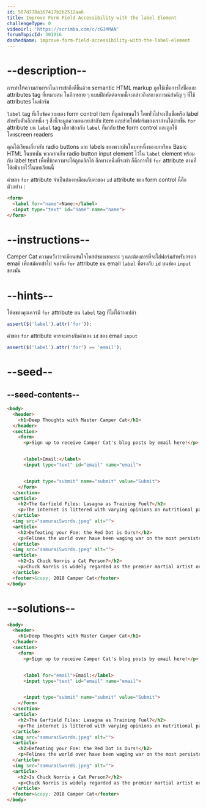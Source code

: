 ```yaml
---
id: 587d778a367417b2b2512aa6
title: Improve Form Field Accessibility with the label Element
challengeType: 0
videoUrl: 'https://scrimba.com/c/cGJMMAN'
forumTopicId: 301016
dashedName: improve-form-field-accessibility-with-the-label-element
---
```


# --description--

การทำให้ความสามารถในการเข้าถึงดีขึ้นด้วย semantic HTML markup ถูกใช้เพื่อการใส่ชื่อและ attributes tag ที่เหมาะสม
ในอีกหลาย ๆ แบบฝึกหัดต่อจากนี้จะกล่าวถึงสถานการณ์สำคัญ ๆ ที่ใช้ attributes ในฟอร์ม

`label` tag ที่เก็บข้อความของ form control item ที่ถูกกำหนดไว้ โดยทั่วไปจะเป็นชื่อหรือ label สำหรับตัวเลือกหนึ่ง ๆ
สิ่งนี้จะผูกความหมายเข้ากับ item และช่วยให้ฟอร์มของเราอ่านได้ง่ายขึ้น
`for` attribute บน `label` tag เกี่ยวข้องกับ `label` ที่มากับ the form control และถูกใช้โดยscreen readers

คุณได้เรียนเกี่ยวกับ radio buttons และ labels ของพวกมันในบทหนึ่งของบทเรียน Basic HTML
ในบทนั้น พวกเราเก็บ radio button input element ไว้ใน `label` element พร้อมกับ label text เพื่อที่ข้อความจะได้ถูกคลิกได้
อีกทางหนึ่งที่จะทำ ก็คือการใช้ `for` attribute ตามที่ได้อธิบายไว้ในบทเรียนนี้

ค่าของ `for` attribute จำเป็นต้องเหมือนกับค่าของ `id` attribute ของ form control
นี่คือตัวอย่าง :

```html
<form>
  <label for="name">Name:</label>
  <input type="text" id="name" name="name">
</form>
```

# --instructions--

Camper Cat ความหวังว่าจะมีคนสนใจโพสต์ของเขาเยอะ ๆ และต้องการที่จะใส่ฟอร์มสำหรับกรอก email เพื่อสมัครเข้าไป
จงเพิ่ม `for` attribute บน email `label` ที่ตรงกับ `id` บนช่อง `input` ของมัน

# --hints--

โค้ดของคุณควรมี `for` attribute บน `label` tag ที่ไม่ได้ว่างเปล่า

```js
assert($('label').attr('for'));
```

ค่าของ `for` attribute ควรจะตรงกับค่าของ `id` ของ email `input`

```js
assert($('label').attr('for') == 'email');
```

# --seed--

## --seed-contents--

```html
<body>
  <header>
    <h1>Deep Thoughts with Master Camper Cat</h1>
  </header>
  <section>
    <form>
      <p>Sign up to receive Camper Cat's blog posts by email here!</p>


      <label>Email:</label>
      <input type="text" id="email" name="email">


      <input type="submit" name="submit" value="Submit">
    </form>
  </section>
  <article>
    <h2>The Garfield Files: Lasagna as Training Fuel?</h2>
    <p>The internet is littered with varying opinions on nutritional paradigms, from catnip paleo to hairball cleanses. But let's turn our attention to an often overlooked fitness fuel, and examine the protein-carb-NOM trifecta that is lasagna...</p>
  </article>
  <img src="samuraiSwords.jpeg" alt="">
  <article>
    <h2>Defeating your Foe: the Red Dot is Ours!</h2>
    <p>Felines the world over have been waging war on the most persistent of foes. This red nemesis combines both cunning stealth and lightning speed. But chin up, fellow fighters, our time for victory may soon be near...</p>
  </article>
  <img src="samuraiSwords.jpeg" alt="">
  <article>
    <h2>Is Chuck Norris a Cat Person?</h2>
    <p>Chuck Norris is widely regarded as the premier martial artist on the planet, and it's a complete coincidence anyone who disagrees with this fact mysteriously disappears soon after. But the real question is, is he a cat person?...</p>
  </article>
  <footer>&copy; 2018 Camper Cat</footer>
</body>
```

# --solutions--

```html
<body>
  <header>
    <h1>Deep Thoughts with Master Camper Cat</h1>
  </header>
  <section>
    <form>
      <p>Sign up to receive Camper Cat's blog posts by email here!</p>


      <label for="email">Email:</label>
      <input type="text" id="email" name="email">


      <input type="submit" name="submit" value="Submit">
    </form>
  </section>
  <article>
    <h2>The Garfield Files: Lasagna as Training Fuel?</h2>
    <p>The internet is littered with varying opinions on nutritional paradigms, from catnip paleo to hairball cleanses. But let's turn our attention to an often overlooked fitness fuel, and examine the protein-carb-NOM trifecta that is lasagna...</p>
  </article>
  <img src="samuraiSwords.jpeg" alt="">
  <article>
    <h2>Defeating your Foe: the Red Dot is Ours!</h2>
    <p>Felines the world over have been waging war on the most persistent of foes. This red nemesis combines both cunning stealth and lightning speed. But chin up, fellow fighters, our time for victory may soon be near...</p>
  </article>
  <img src="samuraiSwords.jpeg" alt="">
  <article>
    <h2>Is Chuck Norris a Cat Person?</h2>
    <p>Chuck Norris is widely regarded as the premier martial artist on the planet, and it's a complete coincidence anyone who disagrees with this fact mysteriously disappears soon after. But the real question is, is he a cat person?...</p>
  </article>
  <footer>&copy; 2018 Camper Cat</footer>
</body>
```
